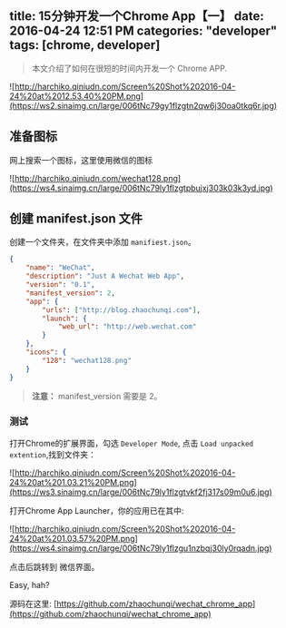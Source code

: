 title: 15分钟开发一个Chrome App【一】
date: 2016-04-24 12:51 PM
categories: "developer"
tags: [chrome, developer]
---

> 本文介绍了如何在很短的时间内开发一个 Chrome APP.

<!--more-->

![http://harchiko.qiniudn.com/Screen%20Shot%202016-04-24%20at%2012.53.40%20PM.png](https://ws2.sinaimg.cn/large/006tNc79gy1flzgtn2qw6j30oa0tkq6r.jpg)

## 准备图标

网上搜索一个图标，这里使用微信的图标

![http://harchiko.qiniudn.com/wechat128.png](https://ws4.sinaimg.cn/large/006tNc79ly1flzgtpbujxj303k03k3yd.jpg)

## 创建 manifest.json 文件

创建一个文件夹，在文件夹中添加 `manifiest.json`。

```json
{
	"name": "WeChat",
	"description": "Just A Wechat Web App",
	"version": "0.1",
	"manifest_version": 2,
	"app": {
		"urls": ["http://blog.zhaochunqi.com"],
		"launch": {
			"web_url": "http://web.wechat.com"
		}
	},
	"icons": {
		"128": "wechat128.png"
	}
}
```

> **注意：** manifest_version 需要是 2。

### 测试

打开Chrome的扩展界面，勾选 `Developer Mode`, 点击 `Load unpacked extention`,找到文件夹：

![http://harchiko.qiniudn.com/Screen%20Shot%202016-04-24%20at%201.03.21%20PM.png](https://ws3.sinaimg.cn/large/006tNc79ly1flzgtvkf2fj317s09m0u6.jpg)

打开Chrome App Launcher，你的应用已在其中:

![http://harchiko.qiniudn.com/Screen%20Shot%202016-04-24%20at%201.03.57%20PM.png](https://ws4.sinaimg.cn/large/006tNc79ly1flzgu1nzbqj30ly0rqadn.jpg)

点击后跳转到 微信界面。

Easy, hah?

源码在这里: [https://github.com/zhaochunqi/wechat_chrome_app](https://github.com/zhaochunqi/wechat_chrome_app)
